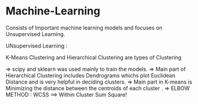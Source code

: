 # Machine-Learning

Consists of Important machine learning models and focuses on Unsupervised Learning.

UNsupervised Learning : 

K-Means Clustering and Hierarchical Clustering are types of Clustering

 => scipy and sklearn was used mainly to train the models.
 => Main part of Hierarchical Clustering includes Dendrograms whichs plot Euclidean Distance and is very helpful in deciding clusters.
 => Main part in K-means is Minimizing the distance between the centroids of each cluster . 
 => ELBOW METHOD : WCSS ==> Within Cluster Sum Square!

